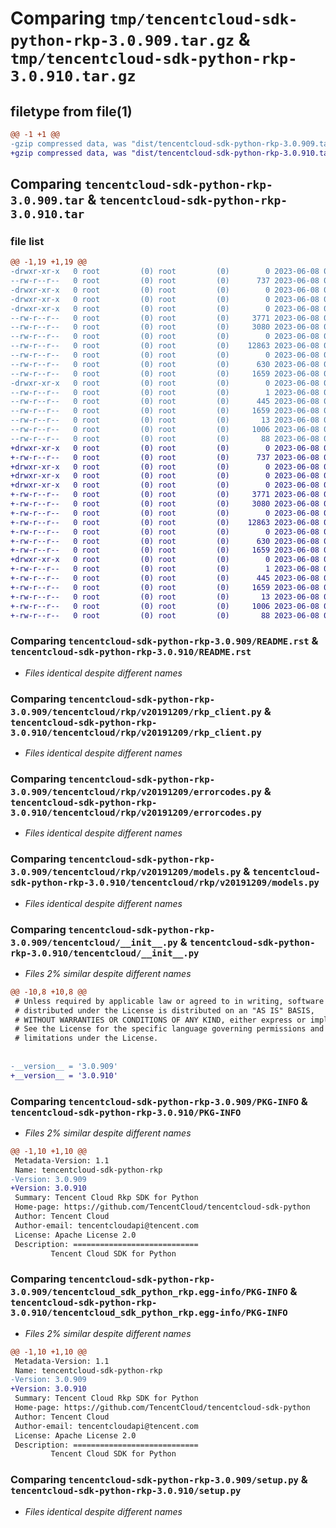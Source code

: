 # Comparing `tmp/tencentcloud-sdk-python-rkp-3.0.909.tar.gz` & `tmp/tencentcloud-sdk-python-rkp-3.0.910.tar.gz`

## filetype from file(1)

```diff
@@ -1 +1 @@
-gzip compressed data, was "dist/tencentcloud-sdk-python-rkp-3.0.909.tar", last modified: Thu Jun  8 00:31:17 2023, max compression
+gzip compressed data, was "dist/tencentcloud-sdk-python-rkp-3.0.910.tar", last modified: Thu Jun  8 09:17:36 2023, max compression
```

## Comparing `tencentcloud-sdk-python-rkp-3.0.909.tar` & `tencentcloud-sdk-python-rkp-3.0.910.tar`

### file list

```diff
@@ -1,19 +1,19 @@
-drwxr-xr-x   0 root         (0) root         (0)        0 2023-06-08 00:31:17.000000 tencentcloud-sdk-python-rkp-3.0.909/
--rw-r--r--   0 root         (0) root         (0)      737 2023-06-08 00:31:16.000000 tencentcloud-sdk-python-rkp-3.0.909/README.rst
-drwxr-xr-x   0 root         (0) root         (0)        0 2023-06-08 00:31:17.000000 tencentcloud-sdk-python-rkp-3.0.909/tencentcloud/
-drwxr-xr-x   0 root         (0) root         (0)        0 2023-06-08 00:31:17.000000 tencentcloud-sdk-python-rkp-3.0.909/tencentcloud/rkp/
-drwxr-xr-x   0 root         (0) root         (0)        0 2023-06-08 00:31:17.000000 tencentcloud-sdk-python-rkp-3.0.909/tencentcloud/rkp/v20191209/
--rw-r--r--   0 root         (0) root         (0)     3771 2023-06-08 00:31:16.000000 tencentcloud-sdk-python-rkp-3.0.909/tencentcloud/rkp/v20191209/rkp_client.py
--rw-r--r--   0 root         (0) root         (0)     3080 2023-06-08 00:31:16.000000 tencentcloud-sdk-python-rkp-3.0.909/tencentcloud/rkp/v20191209/errorcodes.py
--rw-r--r--   0 root         (0) root         (0)        0 2023-06-08 00:31:16.000000 tencentcloud-sdk-python-rkp-3.0.909/tencentcloud/rkp/v20191209/__init__.py
--rw-r--r--   0 root         (0) root         (0)    12863 2023-06-08 00:31:16.000000 tencentcloud-sdk-python-rkp-3.0.909/tencentcloud/rkp/v20191209/models.py
--rw-r--r--   0 root         (0) root         (0)        0 2023-06-08 00:31:16.000000 tencentcloud-sdk-python-rkp-3.0.909/tencentcloud/rkp/__init__.py
--rw-r--r--   0 root         (0) root         (0)      630 2023-06-08 00:31:16.000000 tencentcloud-sdk-python-rkp-3.0.909/tencentcloud/__init__.py
--rw-r--r--   0 root         (0) root         (0)     1659 2023-06-08 00:31:17.000000 tencentcloud-sdk-python-rkp-3.0.909/PKG-INFO
-drwxr-xr-x   0 root         (0) root         (0)        0 2023-06-08 00:31:17.000000 tencentcloud-sdk-python-rkp-3.0.909/tencentcloud_sdk_python_rkp.egg-info/
--rw-r--r--   0 root         (0) root         (0)        1 2023-06-08 00:31:17.000000 tencentcloud-sdk-python-rkp-3.0.909/tencentcloud_sdk_python_rkp.egg-info/dependency_links.txt
--rw-r--r--   0 root         (0) root         (0)      445 2023-06-08 00:31:17.000000 tencentcloud-sdk-python-rkp-3.0.909/tencentcloud_sdk_python_rkp.egg-info/SOURCES.txt
--rw-r--r--   0 root         (0) root         (0)     1659 2023-06-08 00:31:17.000000 tencentcloud-sdk-python-rkp-3.0.909/tencentcloud_sdk_python_rkp.egg-info/PKG-INFO
--rw-r--r--   0 root         (0) root         (0)       13 2023-06-08 00:31:17.000000 tencentcloud-sdk-python-rkp-3.0.909/tencentcloud_sdk_python_rkp.egg-info/top_level.txt
--rw-r--r--   0 root         (0) root         (0)     1006 2023-06-08 00:31:16.000000 tencentcloud-sdk-python-rkp-3.0.909/setup.py
--rw-r--r--   0 root         (0) root         (0)       88 2023-06-08 00:31:17.000000 tencentcloud-sdk-python-rkp-3.0.909/setup.cfg
+drwxr-xr-x   0 root         (0) root         (0)        0 2023-06-08 09:17:36.000000 tencentcloud-sdk-python-rkp-3.0.910/
+-rw-r--r--   0 root         (0) root         (0)      737 2023-06-08 09:17:36.000000 tencentcloud-sdk-python-rkp-3.0.910/README.rst
+drwxr-xr-x   0 root         (0) root         (0)        0 2023-06-08 09:17:36.000000 tencentcloud-sdk-python-rkp-3.0.910/tencentcloud/
+drwxr-xr-x   0 root         (0) root         (0)        0 2023-06-08 09:17:36.000000 tencentcloud-sdk-python-rkp-3.0.910/tencentcloud/rkp/
+drwxr-xr-x   0 root         (0) root         (0)        0 2023-06-08 09:17:36.000000 tencentcloud-sdk-python-rkp-3.0.910/tencentcloud/rkp/v20191209/
+-rw-r--r--   0 root         (0) root         (0)     3771 2023-06-08 09:17:36.000000 tencentcloud-sdk-python-rkp-3.0.910/tencentcloud/rkp/v20191209/rkp_client.py
+-rw-r--r--   0 root         (0) root         (0)     3080 2023-06-08 09:17:36.000000 tencentcloud-sdk-python-rkp-3.0.910/tencentcloud/rkp/v20191209/errorcodes.py
+-rw-r--r--   0 root         (0) root         (0)        0 2023-06-08 09:17:36.000000 tencentcloud-sdk-python-rkp-3.0.910/tencentcloud/rkp/v20191209/__init__.py
+-rw-r--r--   0 root         (0) root         (0)    12863 2023-06-08 09:17:36.000000 tencentcloud-sdk-python-rkp-3.0.910/tencentcloud/rkp/v20191209/models.py
+-rw-r--r--   0 root         (0) root         (0)        0 2023-06-08 09:17:36.000000 tencentcloud-sdk-python-rkp-3.0.910/tencentcloud/rkp/__init__.py
+-rw-r--r--   0 root         (0) root         (0)      630 2023-06-08 09:17:36.000000 tencentcloud-sdk-python-rkp-3.0.910/tencentcloud/__init__.py
+-rw-r--r--   0 root         (0) root         (0)     1659 2023-06-08 09:17:36.000000 tencentcloud-sdk-python-rkp-3.0.910/PKG-INFO
+drwxr-xr-x   0 root         (0) root         (0)        0 2023-06-08 09:17:36.000000 tencentcloud-sdk-python-rkp-3.0.910/tencentcloud_sdk_python_rkp.egg-info/
+-rw-r--r--   0 root         (0) root         (0)        1 2023-06-08 09:17:36.000000 tencentcloud-sdk-python-rkp-3.0.910/tencentcloud_sdk_python_rkp.egg-info/dependency_links.txt
+-rw-r--r--   0 root         (0) root         (0)      445 2023-06-08 09:17:36.000000 tencentcloud-sdk-python-rkp-3.0.910/tencentcloud_sdk_python_rkp.egg-info/SOURCES.txt
+-rw-r--r--   0 root         (0) root         (0)     1659 2023-06-08 09:17:36.000000 tencentcloud-sdk-python-rkp-3.0.910/tencentcloud_sdk_python_rkp.egg-info/PKG-INFO
+-rw-r--r--   0 root         (0) root         (0)       13 2023-06-08 09:17:36.000000 tencentcloud-sdk-python-rkp-3.0.910/tencentcloud_sdk_python_rkp.egg-info/top_level.txt
+-rw-r--r--   0 root         (0) root         (0)     1006 2023-06-08 09:17:36.000000 tencentcloud-sdk-python-rkp-3.0.910/setup.py
+-rw-r--r--   0 root         (0) root         (0)       88 2023-06-08 09:17:36.000000 tencentcloud-sdk-python-rkp-3.0.910/setup.cfg
```

### Comparing `tencentcloud-sdk-python-rkp-3.0.909/README.rst` & `tencentcloud-sdk-python-rkp-3.0.910/README.rst`

 * *Files identical despite different names*

### Comparing `tencentcloud-sdk-python-rkp-3.0.909/tencentcloud/rkp/v20191209/rkp_client.py` & `tencentcloud-sdk-python-rkp-3.0.910/tencentcloud/rkp/v20191209/rkp_client.py`

 * *Files identical despite different names*

### Comparing `tencentcloud-sdk-python-rkp-3.0.909/tencentcloud/rkp/v20191209/errorcodes.py` & `tencentcloud-sdk-python-rkp-3.0.910/tencentcloud/rkp/v20191209/errorcodes.py`

 * *Files identical despite different names*

### Comparing `tencentcloud-sdk-python-rkp-3.0.909/tencentcloud/rkp/v20191209/models.py` & `tencentcloud-sdk-python-rkp-3.0.910/tencentcloud/rkp/v20191209/models.py`

 * *Files identical despite different names*

### Comparing `tencentcloud-sdk-python-rkp-3.0.909/tencentcloud/__init__.py` & `tencentcloud-sdk-python-rkp-3.0.910/tencentcloud/__init__.py`

 * *Files 2% similar despite different names*

```diff
@@ -10,8 +10,8 @@
 # Unless required by applicable law or agreed to in writing, software
 # distributed under the License is distributed on an "AS IS" BASIS,
 # WITHOUT WARRANTIES OR CONDITIONS OF ANY KIND, either express or implied.
 # See the License for the specific language governing permissions and
 # limitations under the License.
 
 
-__version__ = '3.0.909'
+__version__ = '3.0.910'
```

### Comparing `tencentcloud-sdk-python-rkp-3.0.909/PKG-INFO` & `tencentcloud-sdk-python-rkp-3.0.910/PKG-INFO`

 * *Files 2% similar despite different names*

```diff
@@ -1,10 +1,10 @@
 Metadata-Version: 1.1
 Name: tencentcloud-sdk-python-rkp
-Version: 3.0.909
+Version: 3.0.910
 Summary: Tencent Cloud Rkp SDK for Python
 Home-page: https://github.com/TencentCloud/tencentcloud-sdk-python
 Author: Tencent Cloud
 Author-email: tencentcloudapi@tencent.com
 License: Apache License 2.0
 Description: ============================
         Tencent Cloud SDK for Python
```

### Comparing `tencentcloud-sdk-python-rkp-3.0.909/tencentcloud_sdk_python_rkp.egg-info/PKG-INFO` & `tencentcloud-sdk-python-rkp-3.0.910/tencentcloud_sdk_python_rkp.egg-info/PKG-INFO`

 * *Files 2% similar despite different names*

```diff
@@ -1,10 +1,10 @@
 Metadata-Version: 1.1
 Name: tencentcloud-sdk-python-rkp
-Version: 3.0.909
+Version: 3.0.910
 Summary: Tencent Cloud Rkp SDK for Python
 Home-page: https://github.com/TencentCloud/tencentcloud-sdk-python
 Author: Tencent Cloud
 Author-email: tencentcloudapi@tencent.com
 License: Apache License 2.0
 Description: ============================
         Tencent Cloud SDK for Python
```

### Comparing `tencentcloud-sdk-python-rkp-3.0.909/setup.py` & `tencentcloud-sdk-python-rkp-3.0.910/setup.py`

 * *Files identical despite different names*

